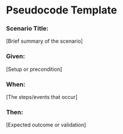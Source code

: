 # Pseudocode Template

### Scenario Title:
[Brief summary of the scenario]

### Given:
[Setup or precondition]

### When:
[The steps/events that occur]

### Then:
[Expected outcome or validation]
